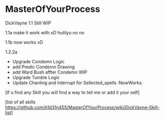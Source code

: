 # MasterOfYourProcess


DickVayne 1.1 Still WIP

 1.1a make it work with xD hutilyu no no 

 1.1b now works xD

 1.2.2a
- Upgrade Condemn Logic
- add Predic Condemn Drawing
- add Ward Bush affter Condemn WIP 
- Upgrade Tumble Logic 
- Update Chanling and Interrupt for Sellected_spells :NowWorks:

[If u find any Skill you will find a way to tell me or add it your self]

[list of all skills https://github.com/h1d31n455/MasterOfYourProcess/wiki/DickVayne-Skill-list]

